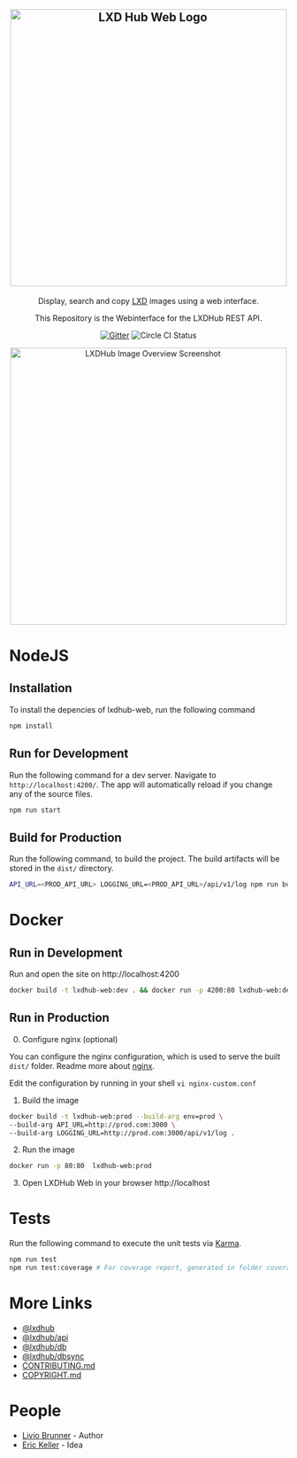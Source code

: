 <h2 align="center">
  <img src="https://i.imgur.com/RGCZZjl.png" alt="LXD Hub Web Logo" width="500" />
</h2>

<p align="center">Display, search and copy <a href="https://linuxcontainers.org/lxd/" target="blank">LXD</a> images using a web interface.</p>

<p align="center">This Repository is the Webinterface for the LXDHub REST API.</p>
<p align="center">
  <a href="https://gitter.im/Roche/lxdhub?utm_source=badge&utm_medium=badge&utm_campaign=pr-badge&utm_content=body_badge"><img src="https://badges.gitter.im/Roche/lxdhub.svg" alt="Gitter" /></a>
  <img src="https://circleci.com/gh/Roche/lxdhub-web.png?circle-token=dcfec05d35bc78c2dd21d39d68bb2cc71f6064ac&style=shield" alt="Circle CI Status">
  </a>
</p>
<p align="center">
  <a href="https://i.imgur.com/G6ANRSO.png">
    <img width="500" src="https://i.imgur.com/G6ANRSO.png" alt="LXDHub Image Overview Screenshot" />
  </a>
</p>


# NodeJS

## Installation

To install the depencies of lxdhub-web, run the following command

```bash
npm install
```

## Run for Development

Run the following command for a dev server.
Navigate to `http://localhost:4200/`. The app will automatically reload if you change any of the source files.

```bash
npm run start
```

## Build for Production

Run the following command, to build the project.
The build artifacts will be stored in the `dist/` directory.

```bash
API_URL=<PROD_API_URL> LOGGING_URL=<PROD_API_URL>/api/v1/log npm run build
```

# Docker

## Run in Development

Run and open the site on http://localhost:4200

```bash
docker build -t lxdhub-web:dev . && docker run -p 4200:80 lxdhub-web:dev
```

## Run in Production

0. Configure nginx (optional)

You can configure the nginx configuration, which is used to serve the
built `dist/` folder. Readme more about [nginx](http://nginx.org/en/docs/beginners_guide.html).

Edit the configuration by running in your shell `vi nginx-custom.conf`

1. Build the image

```bash
docker build -t lxdhub-web:prod --build-arg env=prod \
--build-arg API_URL=http://prod.com:3000 \
--build-arg LOGGING_URL=http://prod.com:3000/api/v1/log .
```

2. Run the image

```bash
docker run -p 80:80  lxdhub-web:prod
```


3. Open LXDHub Web in your browser http://localhost

# Tests

Run the following command to execute the unit tests via [Karma](https://karma-runner.github.io).

```bash
npm run test
npm run test:coverage # For coverage report, generated in folder coverage
```

# More Links

- [@lxdhub](https://github.com/Roche/lxdhub)
- [@lxdhub/api](lib/api/README.md)
- [@lxdhub/db](lib/db/README.md)
- [@lxdhub/dbsync](lib/dbsync/README.md)
- [CONTRIBUTING.md](CONTRIBUTING.md)
- [COPYRIGHT.md](COPYRIGHT.md)


# People

- [Livio Brunner](https://github.com/BrunnerLivio) - Author
- [Eric Keller](https://github.com/erickellerek1) - Idea
